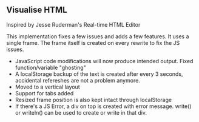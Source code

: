 ## Visualise HTML

Inspired by Jesse Ruderman's Real-time HTML Editor

This implementation fixes a few issues and adds a few features. It uses a single frame. The frame itself is created on every rewrite to fix the JS issues.

* JavaScript code modifications will now produce intended output. Fixed function/variable "ghosting"
* A localStorage backup of the text is created after every 3 seconds, accidental refereshes are not a problem anymore.
* Moved to a vertical layout
* Support for tabs added
* Resized frame position is also kept intact through localStorage
* If there's a JS Error, a div on top is created with error message. write() or writeln() can be used to create or write in that div.
